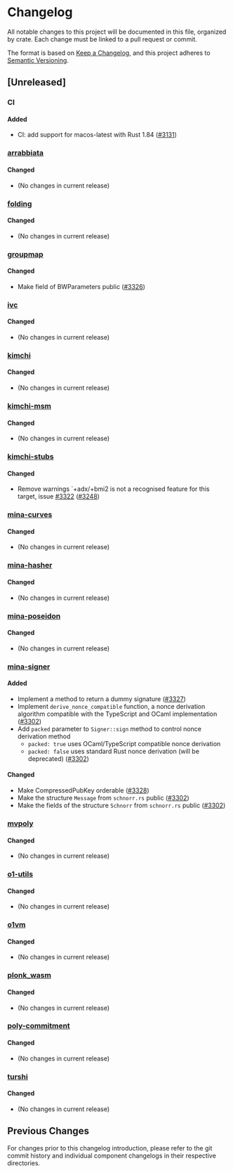 # Changelog

All notable changes to this project will be documented in this file, organized by crate.
Each change must be linked to a pull request or commit.

The format is based on [Keep a Changelog](https://keepachangelog.com/en/1.0.0/),
and this project adheres to [Semantic Versioning](https://semver.org/spec/v2.0.0.html).

## [Unreleased]

### CI

#### Added

- CI: add support for macos-latest with Rust 1.84
  ([#3131](https://github.com/o1-labs/proof-systems/pull/3131))

### [arrabbiata](./arrabbiata)

#### Changed
- (No changes in current release)

### [folding](./folding)

#### Changed
- (No changes in current release)

### [groupmap](./groupmap)

#### Changed
- Make field of BWParameters public
  ([#3326](https://github.com/o1-labs/proof-systems/pull/3326))

### [ivc](./ivc)

#### Changed
- (No changes in current release)

### [kimchi](./kimchi)

#### Changed
- (No changes in current release)

### [kimchi-msm](./msm)

#### Changed
- (No changes in current release)

### [kimchi-stubs](./kimchi-stubs)

#### Changed

- Remove warnings `+adx/+bmi2 is not a recognised feature for this target,
  issue [#3322](https://github.com/o1-labs/proof-systems/issues/3322)
([#3248](https://github.com/o1-labs/proof-systems/pull/3248))

### [mina-curves](./curves)

#### Changed
- (No changes in current release)

### [mina-hasher](./hasher)

#### Changed
- (No changes in current release)

### [mina-poseidon](./poseidon)

#### Changed
- (No changes in current release)

### [mina-signer](./signer)

#### Added

- Implement a method to return a dummy signature
  ([#3327](https://github.com/o1-labs/proof-systems/pull/3327))
- Implement `derive_nonce_compatible` function, a nonce derivation algorithm
  compatible with the TypeScript and OCaml implementation
  ([#3302](https://github.com/o1-labs/proof-systems/pull/3302/))
- Add `packed` parameter to `Signer::sign` method to control nonce derivation method
  - `packed: true` uses OCaml/TypeScript compatible nonce derivation
  - `packed: false` uses standard Rust nonce derivation (will be deprecated)
  ([#3302](https://github.com/o1-labs/proof-systems/pull/3302/))

#### Changed
- Make CompressedPubKey orderable
  ([#3328](https://github.com/o1-labs/proof-systems/pull/3328))
- Make the structure `Message` from `schnorr.rs` public
  ([#3302](https://github.com/o1-labs/proof-systems/pull/3302/))
- Make the fields of the structure `Schnorr` from `schnorr.rs` public
  ([#3302](https://github.com/o1-labs/proof-systems/pull/3302/))

### [mvpoly](./mvpoly)

#### Changed
- (No changes in current release)

### [o1-utils](./utils)

#### Changed
- (No changes in current release)

### [o1vm](./o1vm)

#### Changed
- (No changes in current release)

### [plonk_wasm](./plonk-wasm)

#### Changed
- (No changes in current release)

### [poly-commitment](./poly-commitment)

#### Changed
- (No changes in current release)

### [turshi](./turshi)

#### Changed
- (No changes in current release)

## Previous Changes

For changes prior to this changelog introduction, please refer to the git commit history
and individual component changelogs in their respective directories.
